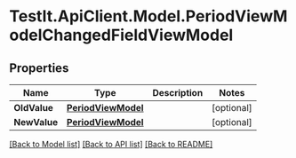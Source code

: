 # TestIt.ApiClient.Model.PeriodViewModelChangedFieldViewModel

## Properties

Name | Type | Description | Notes
------------ | ------------- | ------------- | -------------
**OldValue** | [**PeriodViewModel**](PeriodViewModel.md) |  | [optional] 
**NewValue** | [**PeriodViewModel**](PeriodViewModel.md) |  | [optional] 

[[Back to Model list]](../README.md#documentation-for-models) [[Back to API list]](../README.md#documentation-for-api-endpoints) [[Back to README]](../README.md)

